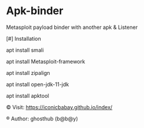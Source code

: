 # Apk-binder
Metasploit payload binder with another apk &amp; Listener

[#] Installation

apt install smali

apt install Metasploit-framework

apt install zipalign

apt install open-jdk-11-jdk

apt install apktool


© Visit:  https://iconicbabay.github.io/index/

® Author: ghosthub (b@b@y)

